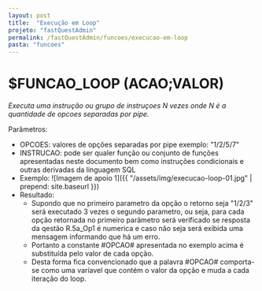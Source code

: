 ```yaml
---
layout: post
title:  "Execução em Loop"
projeto: "fastQuestAdmin"
permalink: /fastQuestAdmin/funcoes/execucao-em-loop
pasta: "funcoes"
---
```

# $FUNCAO_LOOP (ACAO;VALOR)

*Executa uma instrução ou grupo de instruçoes N vezes onde N é a quantidade de opcoes separadas por pipe.*

Parâmetros: 
- OPCOES: valores de opções separadas por pipe exemplo: "1/2/5/7"
- INSTRUCAO: pode ser qualer função ou conjunto de funções apresentadas neste documento bem como instruções condicionais e outras derivadas da linguagem SQL 
- Exemplo:
![Imagem de apoio 1]({{ "/assets/img/execucao-loop-01.jpg" | prepend: site.baseurl }})
- Resultado:
    - Supondo que no primeiro parametro da opção o retorno seja "1/2/3" será executado 3 vezes o segundo parametro, ou seja, para cada opção retornada no primeiro parâmetro será verificado se resposta da qestão R.5a_Op1 é numerica e caso não seja será exibida uma mensagem informando que há um erro.
    - Portanto a constante #OPCAO# apresentada no exemplo acima é substituída pelo valor de cada opção.
    - Desta forma fica convencionado que a palavra #OPCAO# comporta-se como uma varíavel que contém o valor da opção e muda a cada iteração do loop.